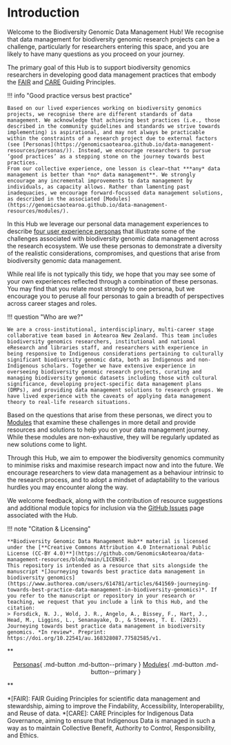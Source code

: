 # Introduction

Welcome to the Biodiversity Genomic Data Management Hub! We recognise that data management for biodiversity genomic research projects can be a challenge, particularly for researchers entering this space, and you are likely to have many questions as you proceed on your journey. 

The primary goal of this Hub is to support biodiversity genomics researchers in developing good data management practices that embody the [FAIR](https://www.go-fair.org/fair-principles/) and [CARE](https://www.gida-global.org/care) Guiding Principles.

!!! info "Good practice versus best practice" 

    Based on our lived experiences working on biodiversity genomics projects, we recognise there are different standards of data management. We acknowledge that achieving best practices (i.e., those described in the community guidelines and standards we strive towards implementing) is aspirational, and may not always be practicable within the constraints of a research project due to external factors (see [Personas](https://genomicsaotearoa.github.io/data-management-resources/personas/)). Instead, we encourage researchers to pursue ‘good practices’ as a stepping stone on the journey towards best practices.  
    From our collective experience, one lesson is clear—that ***any* data management is better than *no* data management**. We strongly encourage any incremental improvements to data management by individuals, as capacity allows. Rather than lamenting past inadequacies, we encourage forward-focussed data management solutions, as described in the associated [Modules](https://genomicsaotearoa.github.io/data-management-resources/modules/).

In this Hub we leverage our personal data management experiences to describe [four user experience personas](https://genomicsaotearoa.github.io/data-management-resources/personas/) that illustrate some of the challenges associated with biodiversity genomic data management across the research ecosystem. We use these personas to demonstrate a diversity of the realistic considerations, compromises, and questions that arise from biodiversity genomic data management. 

While real life is not typically this tidy, we hope that you may see some of your own experiences reflected through a combination of these personas. You may find that you relate most strongly to one persona, but we encourage you to peruse all four personas to gain a breadth of perspectives across career stages and roles.

!!! question "Who are we?"
    
    We are a cross-institutional, interdisciplinary, multi-career stage collaborative team based in Aotearoa New Zealand. This team includes biodiversity genomics researchers, institutional and national eResearch and libraries staff, and researchers with experience in being responsive to Indigenous considerations pertaining to culturally significant biodiversity genomic data, both as Indigenous and non-Indigenous scholars. Together we have extensive experience in overseeing biodiversity genomic research projects, curating and managing biodiversity genomic datasets including those with cultural significance, developing project-specific data management plans (DMPs), and providing data management solutions to research groups. We have lived experience with the caveats of applying data management theory to real-life research situations.

Based on the questions that arise from these personas, we direct you to [Modules](https://genomicsaotearoa.github.io/data-management-resources/modules/) that examine these challenges in more detail and provide resources and solutions to help you on your data management journey. While these modules are non-exhaustive, they will be regularly updated as new solutions come to light. 

Through this Hub, we aim to empower the biodiversity genomics community to minimise risks and maximise research impact now and into the future. We encourage researchers to view data management as a behaviour intrinsic to the research process, and to adopt a mindset of adaptability to the various hurdles you may encounter along the way.

We welcome feedback, along with the contribution of resource suggestions and additional module topics for inclusion via the [GitHub Issues](https://github.com/GenomicsAotearoa/data-management-resources/issues) page associated with the Hub.

<a id="citation-licensing"></a>

!!! note "Citation & Licensing"

    **Biodiversity Genomic Data Management Hub** material is licensed under the [**Creative Commons Attribution 4.0 International Public License (CC-BY 4.0)**](https://github.com/GenomicsAotearoa/data-management-resources/blob/main/LICENSE). 
    This repository is intended as a resource that sits alongside the manuscript *[Journeying towards best practice data management in biodiversity genomics](https://www.authorea.com/users/614781/articles/641569-journeying-towards-best-practice-data-management-in-biodiversity-genomics)*. If you refer to the manuscript or repository in your research or teaching, we request that you include a link to this Hub, and the citation:
    > Forsdick, N. J., Wold, J. R., Angelo, A., Bissey, F., Hart, J., Head, M., Liggins, L., Senanayake, D., & Steeves, T. E. (2023). Journeying towards best practice data management in biodiversity genomics. *In review*. Preprint: https://doi.org/10.22541/au.168328087.77582585/v1.
    
**<p style="text-align: center;">
[Personas](https://genomicsaotearoa.github.io/data-management-resources/personas/){ .md-button .md-button--primary } [Modules](https://genomicsaotearoa.github.io/data-management-resources/modules/){ .md-button .md-button--primary }
</p>**

*[FAIR]: FAIR Guiding Principles for scientific data management and stewardship, aiming to improve the Findability, Accessibility, Interoperability, and Reuse of data.
*[CARE]: CARE Principles for Indigenous Data Governance, aiming to ensure that Indigenous Data is managed in such a way as to maintain Collective Benefit, Authority to Control, Responsibility, and Ethics.


